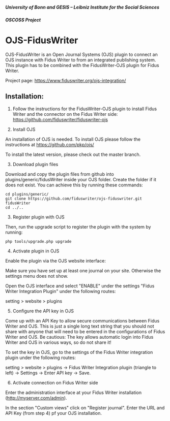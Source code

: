 ##### University of Bonn and GESIS – Leibniz Institute for the Social Sciences

##### OSCOSS Project


# OJS-FidusWriter

OJS-FidusWriter is an Open Journal Systems (OJS) plugin to connect an OJS instance with Fidus Writer to from an integrated
publishing system. 
This plugin has to be combined with the FidusWriter-OJS plugin for Fidus Writer.

Project page:
https://www.fiduswriter.org/ojs-integration/


## Installation:

1. Follow the instructions for the FidusWriter-OJS plugin to install Fidus Writer and the connector on the 
   Fidus Writer side: https://github.com/fiduswriter/fiduswriter-ojs

2. Install OJS

An installation of OJS is needed. To install OJS please follow the instructions at https://github.com/pkp/ojs/

To install the latest version, please check out the master branch.

3. Download plugin files

Download and copy the plugin files from github into plugins/generic/fidusWriter inside your OJS folder.
Create the folder if it does not exist. You can achieve this by running these commands:

```
cd plugins/generic/
git clone https://github.com/fiduswriter/ojs-fiduswriter.git fidusWriter
cd ../..
```
3. Register plugin with OJS

Then, run the upgrade script to register the plugin with the system by running:

```
php tools/upgrade.php upgrade
```

4. Activate plugin in OJS

Enable the plugin via the OJS website interface:

Make sure you have set up at least one journal on your site. Otherwise the settings menu does not show.

Open the OJS interface and select "ENABLE" under the settings "Fidus Writer Integration Plugin" under the following routes:

 setting > website > plugins


5. Configure the API key in OJS

Come up with an API Key to allow secure communications between Fidus Writer and OJS. This is just a single long text string that you should not share with anyone that will need to be entered in the configurations of Fidus Writer and OJS. Be cautious: The key allows automatic login into Fidus Writer and OJS in various ways, so do not share it!

To set the key in OJS, go to the settings of the Fidus Writer integration plugin under the following routes:

setting > website > plugins -> Fidus Writer Integration plugin (triangle to left) -> Settings -> Enter API key -> Save.


6. Activate connection on Fidus Writer side

Enter the administration interface at your Fidus Writer installation (http://myserver.com/admin).

In the section "Custom views" click on "Register journal". Enter the URL and API Key (from step 4) pf your OJS installation.
